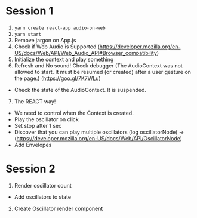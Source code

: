 # Session 1

1. `yarn create react-app audio-on-web`
2. `yarn start`
3. Remove jargon on App.js
4. Check if Web Audio is Supported (https://developer.mozilla.org/en-US/docs/Web/API/Web_Audio_API#Browser_compatibility)
5. Initialize the context and play something
6. Refresh and No sound! Check debugger (The AudioContext was not allowed to start. It must be resumed (or created) after a user gesture on the page.) (https://goo.gl/7K7WLu)
  - Check the state of the AudioContext. It is suspended.
7. The REACT way!
  - We need to control when the Context is created.
  - Play the oscillator on click
  - Set stop after 1 sec
  - Discover that you can play multiple oscillators (log oscillatorNode) -> (https://developer.mozilla.org/en-US/docs/Web/API/OscillatorNode)
  - Add Envelopes

# Session 2

1. Render oscillator count
  - Add oscillators to state
2. Create Oscillator render component
